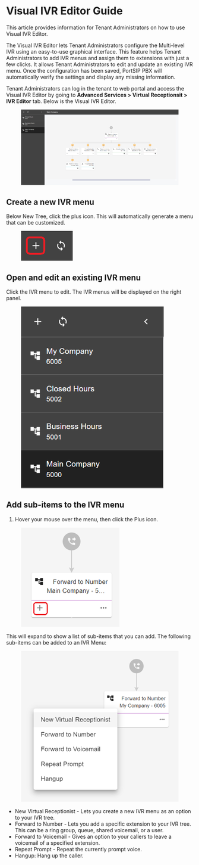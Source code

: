 # Visual IVR Editor Guide

This article provides information for Tenant Administrators on how to use Visual IVR Editor.

The Visual IVR Editor lets Tenant Administrators configure the Multi-level IVR using an easy-to-use graphical interface. This feature helps Tenant Administrators to add IVR menus and assign them to extensions with just a few clicks. It allows Tenant Administrators to edit and update an existing IVR menu. Once the configuration has been saved, PortSIP PBX will automatically verify the settings and display any missing information.&#x20;

Tenant Administrators can log in the tenant to web portal and access the Visual IVR Editor by going to **Advanced Services > Virtual Receptionsit > IVR Editor** tab. Below is the  Visual IVR Editor.

<figure><img src="../../../.gitbook/assets/portsip_ivr_editor.png" alt=""><figcaption></figcaption></figure>

## Create a new IVR menu

Below New Tree, click the plus icon. This will automatically generate a menu that can be customized.

<figure><img src="../../../.gitbook/assets/new_ivr_tree.png" alt=""><figcaption></figcaption></figure>

## Open and edit an existing IVR menu

Click the IVR menu to edit. The IVR menus will be displayed on the right panel.

<figure><img src="../../../.gitbook/assets/open_ivr_tree.png" alt=""><figcaption></figcaption></figure>

## Add sub-items to the IVR menu

1. Hover your mouse over the menu, then click the Plus icon.

<figure><img src="../../../.gitbook/assets/new_sub_ivr.png" alt=""><figcaption></figcaption></figure>

This will expand to show a list of sub-items that you can add. The following sub-items can be added to an IVR Menu:

<figure><img src="../../../.gitbook/assets/sub_ivr_menu_list.png" alt=""><figcaption></figcaption></figure>

* New Virtual Receptionist - Lets you create a new IVR menu as an option to your IVR tree.&#x20;
* Forward to Number - Lets you add a specific extension to your IVR tree. This can be a ring group, queue, shared voicemail, or a user.
* Forward to Voicemail - Gives an option to your callers to leave a voicemail of a specified extension.
* Repeat Prompt - Repeat the currently prompt voice.
* Hangup: Hang up the caller.



